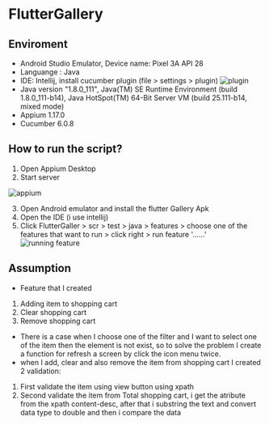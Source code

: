 # FlutterGallery 
## Enviroment
- Android Studio Emulator, Device name: Pixel 3A API 28
- Languange : Java
- IDE: Intellij, install cucumber plugin (file > settings > plugin)
![plugin](https://i.ibb.co/PxJDJFF/cucumber-plugin.png)
- Java version "1.8.0_111", Java(TM) SE Runtime Environment (build 1.8.0_111-b14), Java HotSpot(TM) 64-Bit Server VM (build 25.111-b14, mixed mode)
- Appium 1.17.0
- Cucumber 6.0.8
 
 ## How to run the script?
 1. Open Appium Desktop
 2. Start server
 
 ![appium](https://i.ibb.co/Z1Z9bTN/appium.png)
 
 3. Open Android emulator and install the flutter Gallery Apk
 4. Open the IDE (i use intellij)
 5. Click FlutterGaller > scr > test > java > features > choose one of the features that want to run > click right > run feature '......'
 ![running feature](https://i.ibb.co/nkTrQcy/running-feature.jpg)
 
 ## Assumption
 - Feature that I created
 1. Adding item to shopping cart
 2. Clear shopping cart
 3. Remove shopping cart
 
- There is a case when I choose one of the filter and I want to select one of the item then the element is not exist, so to solve the problem I create a function for refresh a screen by click the icon menu twice.
- when I add, clear and also remove the item from shopping cart I created 2 validation: 
1. First validate the item using view button using xpath
2. Second validate the item from Total shopping cart, i get the atribute from the xpath content-desc, after that i substring the text and convert data type to double and then i compare the data 
  
 
 
